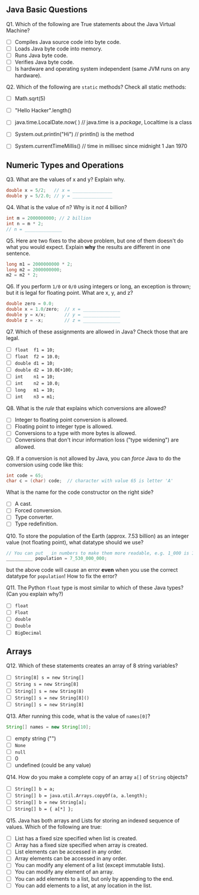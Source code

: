 ## Java Basic Questions

Q1. Which of the following are True statements about the Java Virtual Machine?
* [ ] Compiles Java source code into byte code.
* [ ] Loads Java byte code into memory.
* [ ] Runs Java byte code.
* [ ] Verifies Java byte code.
* [ ] Is hardware and operating system independent (same JVM runs on any hardware).

Q2. Which of the following are `static` methods? Check all static methods:
* [ ] Math.sqrt(5)
* [ ] "Hello Hacker".length()
* [ ] java.time.LocalDate.now( ) // java.time is a *package*, Localtime is a class
* [ ] System.out.println("Hi")   // println() is the method
* [ ] System.currentTimeMillis() // time in millisec since midnight 1 Jan 1970


## Numeric Types and Operations

Q3. What are the values of x and y?  Explain why.
```java
double x = 5/2;   // x = _______________
double y = 5/2.0; // y = _______________
```

Q4. What is the value of n?  Why is it *not* 4 billion?
```java
int m = 2000000000; // 2 billion
int n = m * 2;
// n = ______________
```

Q5. Here are two fixes to the above problem, but one of them doesn't do what you would expect.  Explain **why** the results are different in one sentence.

```java
long m1 = 2000000000 * 2;
long m2 = 2000000000;
m2 = m2 * 2;
```

Q6. If you perform `1/0` or `0/0` using integers or long, an exception is thrown; but it is legal for floating point.  What are x, y, and z?

```java
double zero = 0.0;
double x = 1.0/zero;  // x = ______________
double y = x/x;       // y = ______________
double z = -x;        // z = ______________
```

Q7. Which of these assignments are allowed in Java? Check those that are legal.

* [ ] `float  f1 = 10;`
* [ ] `float  f2 = 10.0;`
* [ ] `double d1 = 10;`
* [ ] `double d2 = 10.0E+100;`
* [ ] `int    n1 = 10;`
* [ ] `int    n2 = 10.0;`
* [ ] `long   m1 = 10;`
* [ ] `int    n3 = m1;`

Q8. What is the *rule* that explains which conversions are allowed?

* [ ] Integer to floating point conversion is allowed.
* [ ] Floating point to integer type is allowed.
* [ ] Conversions to a type with more bytes is allowed.
* [ ] Conversions that don't incur information loss ("type widening") are allowed.

Q9. If a conversion is not allowed by Java, you can *force* Java to do the conversion using code like this:
```java
int code = 65;
char c = (char) code;  // character with value 65 is letter 'A'
```
What is the name for the code constructor on the right side?
* [ ] A cast.
* [ ] Forced conversion.
* [ ] Type converter.
* [ ] Type redefinition.

Q10. To store the population of the Earth (approx. 7.53 billion) as an integer value (not floating point), what datatype should we use?
```java
// You can put _ in numbers to make them more readable, e.g. 1_000 is 1000.
__________ population = 7_530_000_000;
```
but the above code will cause an error **even** when you use the correct datatype for `population`!  How to fix the error?

Q11. The Python `float` type is most similar to which of these Java types? (Can you explain why?)

* [ ] `float`
* [ ] `Float`
* [ ] `double`
* [ ] `Double`
* [ ] `BigDecimal`

## Arrays

Q12. Which of these statements creates an array of 8 string variables?
* [ ] `String[8] s = new String[]`
* [ ] `String s = new String[8]`
* [ ] `String[] s = new String(8)`
* [ ] `String[] s = new String[8]()`
* [ ] `String[] s = new String[8]`

Q13. After running this code, what is the value of `names[0]`?
```java
String[] names = new String[10];
```
* [ ] empty string ("")
* [ ] `None`
* [ ] `null`
* [ ] 0
* [ ] undefined (could be any value)

Q14. How do you make a complete copy of an array `a[]` of `String` objects?

* [ ] `String[] b = a;`
* [ ] `String[] b = java.util.Arrays.copyOf(a, a.length);`
* [ ] `String[] b = new String[a];`
* [ ] `String[] b = { a[*] };`

Q15. Java has both arrays and Lists for storing an indexed sequence of values.
Which of the following are true:

* [ ] List has a fixed size specified when list is created.
* [ ] Array has a fixed size specified when array is created.
* [ ] List elements can be accessed in any order.
* [ ] Array elements can be accessed in any order.
* [ ] You can modify any element of a list (except immutable lists).
* [ ] You can modify any element of an array.
* [ ] You can add elements to a list, but only by appending to the end.
* [ ] You can add elements to a list, at any location in the list.
